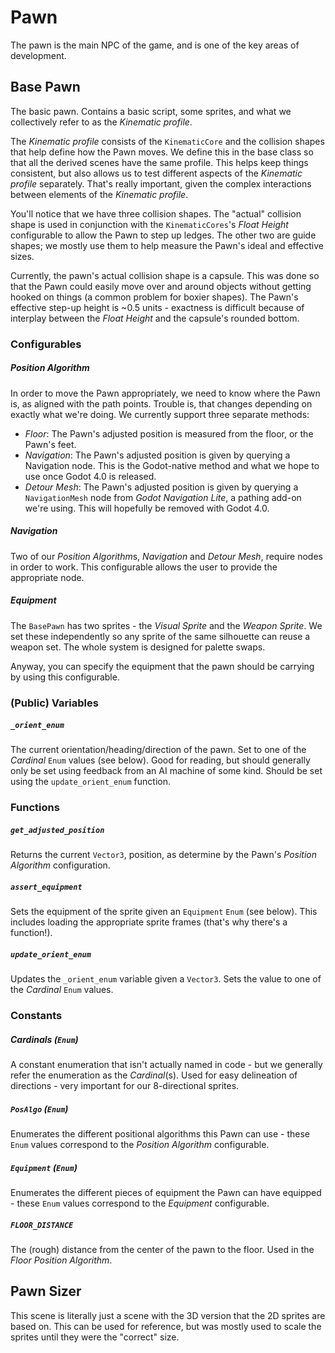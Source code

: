 # Pawn
The pawn is the main NPC of the game, and is one of the key areas of development.

## Base Pawn
The basic pawn. Contains a basic script, some sprites, and what we collectively refer to as the *Kinematic profile*.

The *Kinematic profile* consists of the `KinematicCore` and the collision shapes that help define how the Pawn moves. We define this in the base class so that all the derived scenes have the same profile. This helps keep things consistent, but also allows us to test different aspects of the *Kinematic profile* separately. That's really important, given the complex interactions between elements of the *Kinematic profile*.

You'll notice that we have three collision shapes. The "actual" collision shape is used in conjunction with the `KinematicCores`'s *Float Height* configurable to allow the Pawn to step up ledges. The other two are guide shapes; we mostly use them to help measure the Pawn's ideal and effective sizes.

Currently, the pawn's actual collision shape is a capsule. This was done so that the Pawn could easily move over and around objects without getting hooked on things (a common problem for boxier shapes). The Pawn's effective step-up height is ~0.5 units - exactness is difficult because of interplay between the *Float Height* and the capsule's rounded bottom.


### Configurables
##### Position Algorithm
In order to move the Pawn appropriately, we need to know where the Pawn is, as aligned with the path points. Trouble is, that changes depending on exactly what we're doing. We currently support three separate methods:

- *Floor*: The Pawn's adjusted position is measured from the floor, or the Pawn's feet.
- *Navigation*: The Pawn's adjusted position is given by querying a Navigation node. This is the Godot-native method and what we hope to use once Godot 4.0 is released.
- *Detour Mesh*: The Pawn's adjusted position is given by querying a `NavigationMesh` node from *Godot Navigation Lite*, a pathing add-on we're using. This will hopefully be removed with Godot 4.0.

##### Navigation
Two of our *Position Algorithm*s, *Navigation* and *Detour Mesh*, require nodes in order to work. This configurable allows the user to provide the appropriate node.

##### Equipment
The `BasePawn` has two sprites - the *Visual Sprite* and the *Weapon Sprite*. We set these independently so any sprite of the same silhouette can reuse a weapon set. The whole system is designed for palette swaps.

Anyway, you can specify the equipment that the pawn should be carrying by using this configurable.

### (Public) Variables
##### `_orient_enum`
The current orientation/heading/direction of the pawn. Set to one of the *Cardinal* `Enum` values (see below). Good for reading, but should generally only be set using feedback from an AI machine of some kind. Should be set using the `update_orient_enum` function.

### Functions
##### `get_adjusted_position`
Returns the current `Vector3`, position, as determine by the Pawn's *Position Algorithm* configuration.

##### `assert_equipment`
Sets the equipment of the sprite given an `Equipment` `Enum` (see below). This includes loading the appropriate sprite frames (that's why there's a function!).

##### `update_orient_enum`
Updates the `_orient_enum` variable given a `Vector3`. Sets the value to one of the *Cardinal* `Enum` values.

### Constants

##### Cardinals (`Enum`)
A constant enumeration that isn't actually named in code - but we generally refer the enumeration as the *Cardinal*(s). Used for easy delineation of directions - very important for our 8-directional sprites.

##### `PosAlgo` (`Enum`)
Enumerates the different positional algorithms this Pawn can use - these `Enum` values correspond to the *Position Algorithm* configurable.

##### `Equipment` (`Enum`)
Enumerates the different pieces of equipment the Pawn can have equipped - these `Enum` values correspond to the *Equipment* configurable.

##### `FLOOR_DISTANCE`
The (rough) distance from the center of the pawn to the floor. Used in the *Floor* *Position Algorithm*.

## Pawn Sizer
This scene is literally just a scene with the 3D version that the 2D sprites are based on. This can be used for reference, but was mostly used to scale the sprites until they were the "correct" size.
